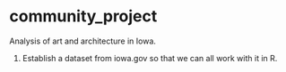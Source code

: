 # community_project
Analysis of art and architecture in Iowa.



1. Establish a dataset  from iowa.gov so that we can all work with it in R.
